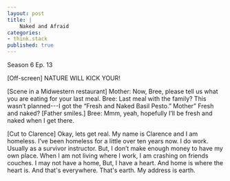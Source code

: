 ```yaml
---
layout: post
title: | 
    Naked and Afraid
categories:
- think.stack
published: true
---
```


Season 6 Ep. 13

[Off-screen] NATURE WILL KICK YOUR!

[Scene in a Midwestern restaurant] Mother: Now, Bree, please tell us what you are eating
for your last meal. Bree: Last meal with the family? This wasn’t planned---I got the “Fresh
and Naked Basil Pesto.” Mother” Fresh and naked?  [Father smiles.] Bree: Mmm, yeah,
hopefully I’ll be fresh and naked when I get there.

[Cut to Clarence] Okay, lets get real. My name is Clarence and I am homeless. I’ve been
homeless for a little over ten years now. I do work. Usually as a survivor instructor.
But, I don’t make enough money to have my own place. When I am not living where I work, I
am crashing on friends couches. I may not have a home, But, I have a heart. And home is
where the heart is. And that's everywhere. That's earth. My address is earth.
